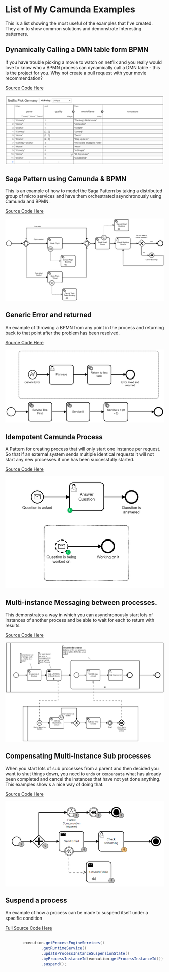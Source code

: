 # List of My Camunda Examples
 This is a list showing the most useful of the examples that I've created. They aim to show common solutions and demonstrate Interesting patterners.


## Dynamically Calling a DMN table form BPMN
If you have trouble picking a movie to watch on netflix and you really would love to know who a BPMN process can dynamically call a DMN table - this is the project for you. Why not create a pull request with your movie recommendation? 

[Source Code Here](https://github.com/NPDeehan/Dynamic-DMN-Example)

![Dynamic-DMN](https://raw.githubusercontent.com/NPDeehan/Dynamic-DMN-Example/main/images/DMNGermany.png)

## Saga Pattern using Camunda & BPMN
This is an example of how to model the Saga Pattern by taking a distributed group of micro services and have them orchestrated asynchronously using Camunda and BPMN. 

[Source Code Here](https://github.com/NPDeehan/CamundaSagaPatternExample)

![Saga Pattern](https://raw.githubusercontent.com/NPDeehan/CamundaSagaPatternExample/main/Models/BookHolidaySagaPatternV2.png)

## Generic Error and returned

 An example of throwing a BPMN from any point in the process and returning back to that point after the problem has been resolved.

[Source Code Here](https://github.com/NPDeehan/GenericErrorAndReturn)

 ![Error-Return-Process](https://raw.githubusercontent.com/NPDeehan/GenericErrorAndReturn/master/src/main/resources/genericErrorAndReturn.png)

## Idempotent Camunda Process

A Pattern for creating process that will only start one instance per request. So that if an external system sends multiple identical requests it will not start any new processes if one has been successfully started.

[Source Code Here](https://github.com/NPDeehan/idempotent-process-example)

![idempotent-camunda-process](https://raw.githubusercontent.com/NPDeehan/idempotent-process-example/master/img/complete-process.png)

## Multi-instance Messaging between processes.
This demonstrates a way in which you can asynchronously start lots of instances of another process and be able to wait for each to return with results.

[Source Code Here](https://github.com/NPDeehan/multi-instance-messages)

![message-between-process](https://raw.githubusercontent.com/NPDeehan/multi-instance-messages/master/src/main/resources/image/MessageFlow.png)

## Compensating Multi-Instance Sub processes
When you start lots of sub processes from a parent and then decided you want to shut things down, you need to ``undo`` or ``compensate`` what has already been completed and cancel the  instances that have not yet done anything. This examples show s a nice way of doing that.

[Source Code Here](https://github.com/NPDeehan/CompensateMulti-InstanceSubprocessExample)

![compensate](https://raw.githubusercontent.com/NPDeehan/CompensateMulti-InstanceSubprocessExample/master/screenshots/SubProcessCockpit.png)

## Suspend a process
An example of how a process can be made to suspend itself under a specific condition

[Full Source Code Here](https://github.com/NPDeehan/SusupendInstanceExample)
```Java

        execution.getProcessEngineServices()
                .getRuntimeService()
                .updateProcessInstanceSuspensionState()
                .byProcessInstanceId(execution.getProcessInstanceId())
                .suspend();

```

